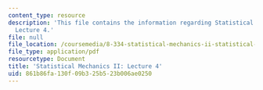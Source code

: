 ```yaml
---
content_type: resource
description: 'This file contains the information regarding Statistical Mechanics II:
  Lecture 4.'
file: null
file_location: /coursemedia/8-334-statistical-mechanics-ii-statistical-physics-of-fields-spring-2014/861b86fa130f09b325b523b006ae0250_MIT8_334S14_Lec4.pdf
file_type: application/pdf
resourcetype: Document
title: 'Statistical Mechanics II: Lecture 4'
uid: 861b86fa-130f-09b3-25b5-23b006ae0250
---
```

